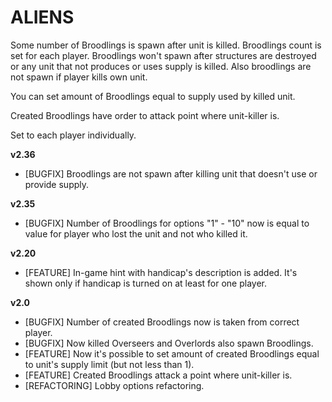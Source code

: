 # ALIENS

Some number of Broodlings is spawn after unit is killed. Broodlings count is set for each player. Broodlings won't spawn after structures are destroyed or any unit that not produces or uses supply is killed. Also broodlings are not spawn if player kills own unit.

You can set amount of Broodlings equal to supply used by killed unit.

Created Broodlings have order to attack point where unit-killer is.

Set to each player individually.

**v2.36**

* [BUGFIX] Broodlings are not spawn after killing unit that doesn't use or provide supply.

**v2.35**

* [BUGFIX] Number of Broodlings for options "1" - "10" now is equal to value for player who lost the unit and not who killed it.

**v2.20**

* [FEATURE] In-game hint with handicap's description is added. It's shown only if handicap is turned on at least for one player.

**v2.0**

* [BUGFIX] Number of created Broodlings now is taken from correct player.
* [BUGFIX] Now killed Overseers and Overlords also spawn Broodlings.
* [FEATURE] Now it's possible to set amount of created Broodlings equal to unit's supply limit (but not less than 1).
* [FEATURE] Created Broodlings attack a point where unit-killer is.
* [REFACTORING] Lobby options refactoring.
